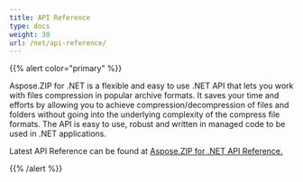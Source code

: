 ```yaml
---
title: API Reference
type: docs
weight: 30
url: /net/api-reference/
---
```


{{% alert color="primary" %}} 

Aspose.ZIP for .NET is a flexible and easy to use .NET API that lets you work with files compression in popular archive formats. It saves your time and efforts by allowing you to achieve compression/decompression of files and folders without going into the underlying complexity of the compress file formats. The API is easy to use, robust and written in managed code to be used in .NET applications.

Latest API Reference can be found at [Aspose.ZIP for .NET API Reference.](https://apireference.aspose.com/zip/net)

{{% /alert %}}
